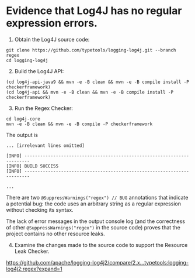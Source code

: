 # Evidence that Log4J has no regular expression errors.

1. Obtain the Log4J source code:

```
git clone https://github.com/typetools/logging-log4j.git --branch regex
cd logging-log4j
```

2. Build the Log4J API:

```
(cd log4j-api-java9 && mvn -e -B clean && mvn -e -B compile install -P checkerframework)
(cd log4j-api && mvn -e -B clean && mvn -e -B compile install -P checkerframework)
```

3. Run the Regex Checker:

```
cd log4j-core
mvn -e -B clean && mvn -e -B compile -P checkerframework
```


The output is

```
... [irrelevant lines omitted]

[INFO] ------------------------------------------------------------------------
[INFO] BUILD SUCCESS
[INFO] ------------------------------------------------------------------------

...
```

There are two `@SuppressWarnings("regex") // BUG` annotations that indicate a potential bug:  the code uses an arbitrary string as a regular expression without checking its syntax.

The lack of error messages in the output console log (and the correctness of other `@SuppressWarnings("regex")` in the source code) proves that the project contains no other resource leaks.

4. Examine the changes made to the source code to support the Resource Leak Checker.

https://github.com/apache/logging-log4j2/compare/2.x...typetools:logging-log4j2:regex?expand=1

